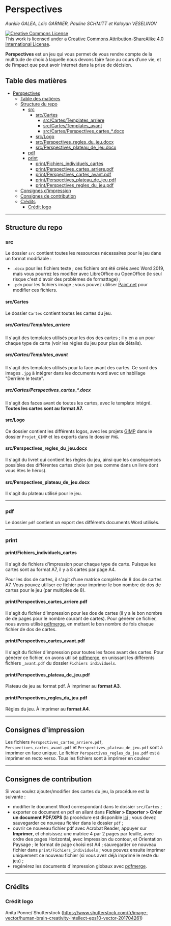 # Perspectives

*Aurélie GALEA, Loïc GARNIER, Pauline SCHMITT et Kaloyan VESELINOV*

<a rel="license" href="http://creativecommons.org/licenses/by-sa/4.0/"><img alt="Creative Commons License" style="border-width:0" src="https://i.creativecommons.org/l/by-sa/4.0/88x31.png" /></a><br />This work is licensed under a <a rel="license" href="http://creativecommons.org/licenses/by-sa/4.0/">Creative Commons Attribution-ShareAlike 4.0 International License</a>.

**Perspectives** est un jeu qui vous permet de vous rendre compte de la multitude de choix à laquelle nous devons faire face au cours d’une vie, et de l’impact que peut avoir Internet dans la prise de décision.

## Table des matières

- [Perspectives](#perspectives)
  - [Table des matières](#table-des-mati%c3%a8res)
  - [Structure du repo](#structure-du-repo)
    - [src](#src)
      - [src/Cartes](#srccartes)
        - [src/Cartes/Templates_arriere](#srccartestemplatesarriere)
        - [src/Cartes/Templates_avant](#srccartestemplatesavant)
        - [src/Cartes/Perspectives_cartes_\*.docx](#srccartesperspectivescartesdocx)
      - [src/Logo](#srclogo)
      - [src/Perspectives_regles_du_jeu.docx](#srcperspectivesreglesdujeudocx)
      - [src/Perspectives_plateau_de_jeu.docx](#srcperspectivesplateaudejeudocx)
    - [pdf](#pdf)
    - [print](#print)
      - [print/Fichiers_individuels_cartes](#printfichiersindividuelscartes)
      - [print/Perspectives_cartes_arriere.pdf](#printperspectivescartesarrierepdf)
      - [print/Perspectives_cartes_avant.pdf](#printperspectivescartesavantpdf)
      - [print/Perspectives_plateau_de_jeu.pdf](#printperspectivesplateaudejeupdf)
      - [print/Perspectives_regles_du_jeu.pdf](#printperspectivesreglesdujeupdf)
  - [Consignes d'impression](#consignes-dimpression)
  - [Consignes de contribution](#consignes-de-contribution)
  - [Crédits](#cr%c3%a9dits)
    - [Crédit logo](#cr%c3%a9dit-logo)

---

## Structure du repo

### src

Le dossier `src` contient toutes les ressources nécessaires pour le jeu dans un format modifiable :
- `.docx` pour les fichiers texte ; ces fichiers ont été créés avec Word 2019, mais vous pourrez les modifier avec LibreOffice ou OpenOffice (le seul risque c'est d'avoir des problèmes de formattage) ;
- `.pdn` pour les fichiers image ; vous pouvez utiliser [Paint.net](https://www.getpaint.net/download.html) pour modifier ces fichiers.

#### src/Cartes

Le dossier `Cartes` contient toutes les cartes du jeu. 

##### src/Cartes/Templates_arriere

Il s'agit des templates utilisés pour les dos des cartes ; il y en a un pour chaque type de carte (voir les règles du jeu pour plus de détails).

##### src/Cartes/Templates_avant

Il s'agit des templates utilisés pour la face avant des cartes. Ce sont des images `.jpg` à intégrer dans les documents word avec un habillage "Derrière le texte".

##### src/Cartes/Perspectives_cartes_\*.docx

Il s'agit des faces avant de toutes les cartes, avec le template intégré. **Toutes les cartes sont au format A7.**

#### src/Logo

Ce dossier contient les différents logos, avec les projets [GIMP](https://www.gimp.org/downloads/) dans le dossier `Projet_GIMP` et les exports dans le dossier `PNG`.

#### src/Perspectives_regles_du_jeu.docx

Il s'agit du livret qui contient les règles du jeu, ainsi que les conséquences possibles des différentes cartes choix (un peu comme dans un livre dont vous êtes le héros).

#### src/Perspectives_plateau_de_jeu.docx

Il s'agit du plateau utilisé pour le jeu.

---

### pdf

Le dossier `pdf` contient un export des différents documents Word utilisés.

---

### print

#### print/Fichiers_individuels_cartes
 
Il s'agit de fichiers d'impression pour chaque type de carte. Puisque les cartes sont au format A7, il y a 8 cartes par page A4.

Pour les dos de cartes, il s'agit d'une matrice complète de 8 dos de cartes A7. Vous pouvez utiliser ce fichier pour imprimer le bon nombre de dos de cartes pour le jeu (par multiples de 8).

#### print/Perspectives_cartes_arriere.pdf

Il s'agit du fichier d'impression pour les dos de cartes (il y a le bon nombre de de pages pour le nombre courant de cartes). Pour générer ce fichier, nous avons utilisé [pdfmerge](https://www.pdfmerge.com/), en mettant le bon nombre de fois chaque fichier de dos de cartes.

#### print/Perspectives_cartes_avant.pdf

Il s'agit du fichier d'impression pour toutes les faces avant des cartes. Pour générer ce fichier, on avons utilisé [pdfmerge](https://www.pdfmerge.com/), en unissant les différents fichiers `_avant.pdf` du dossier `Fichiers individuels`.

#### print/Perspectives_plateau_de_jeu.pdf

Plateau de jeu au format pdf. À imprimer au **format A3**.

#### print/Perspectives_regles_du_jeu.pdf

Règles du jeu. À imprimer au **format A4**.

---

## Consignes d'impression
Les fichiers `Perspectives_cartes_arriere.pdf`, `Perspectives_cartes_avant.pdf` et `Perspectives_plateau_de_jeu.pdf` sont à imprimer en face unique. 
Le fichier `Perspectives_regles_du_jeu.pdf` est à imprimer en recto verso. 
Tous les fichiers sont à imprimer en couleur 

---

## Consignes de contribution

Si vous voulez ajouter/modifier des cartes du jeu, la procédure est la suivante :
- modifier le document Word correspondant dans le dossier `src/Cartes` ;
- exporter ce document en pdf en allant dans **Fichier > Exporter > Créer un document PDF/XPS** (la procédure est disponible [ici](https://support.office.com/fr-fr/article/enregistrer-ou-convertir-au-format-pdf-ou-xps-d85416c5-7d77-4fd6-a216-6f4bf7c7c110?ui=fr-FR&rs=fr-FR&ad=FR) ; vous devez sauvegarder ce nouveau fichier dans le dossier `pdf` ;
- ouvrir ce nouveau fichier pdf avec Acrobat Reader, appuyer sur **Imprimer**, et choisissez une matrice 4 par 2 pages par feuille, avec ordre des pages Horizontal, avec Impression du contour, et Orientation Paysage ; le format de page choisi est A4 ; sauvegarder ce nouveau fichier dans `print/Fichiers_individuels` ; vous pouvez ensuite imprimer uniquement ce nouveau fichier (si vous avez déjà imprimé le reste du jeu) ;
- regénérez les documents d'impression globaux avec [pdfmerge](https://www.pdfmerge.com/).

---

## Crédits

### Crédit logo

Anita Ponne/ Shutterstock (<https://www.shutterstock.com/fr/image-vector/human-brain-creativity-intellect-eps10-vector-201704261>)

